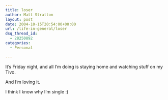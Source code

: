 ```yaml
---
title: loser
author: Matt Stratton
layout: post
date: 2004-10-15T20:54:00+00:00
url: /life-in-general/loser
dsq_thread_id:
  - 28250892
categories:
  - Personal

---
```

It&#8217;s Friday night, and all I&#8217;m doing is staying home and watching stuff on my Tivo.

And I&#8217;m loving it.

I think I know why I&#8217;m single :)